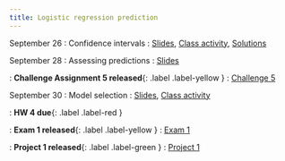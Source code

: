 ```yaml
---
title: Logistic regression prediction
---
```


September 26
: Confidence intervals
  : [Slides](https://sta712-f22.github.io/slides/lecture_16.pdf), [Class activity](https://sta712-f22.github.io/class_activities/ca_lecture_16.html), [Solutions](https://sta712-f22.github.io/class_activities/ca_lecture_16_solutions.html)

September 28
: Assessing predictions
  : [Slides](https://sta712-f22.github.io/slides/lecture_17.pdf)
  
: **Challenge Assignment 5 released**{: .label .label-yellow }
  : [Challenge 5](https://sta712-f22.github.io/homework/challenge_5.pdf)

September 30
: Model selection
  : [Slides](https://sta712-f22.github.io/slides/lecture_18.pdf), [Class activity](https://sta712-f22.github.io/class_activities/ca_lecture_18.html)
  
: **HW 4 due**{: .label .label-red }

: **Exam 1 released**{: .label .label-yellow }
  : [Exam 1](https://sta712-f22.github.io/exams/exam_1.pdf)
  
: **Project 1 released**{: .label .label-green }
  : [Project 1](https://sta712-f22.github.io/projects/project_1.html)
